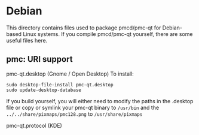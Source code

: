 
Debian
====================
This directory contains files used to package pmcd/pmc-qt
for Debian-based Linux systems. If you compile pmcd/pmc-qt yourself, there are some useful files here.

## pmc: URI support ##


pmc-qt.desktop  (Gnome / Open Desktop)
To install:

	sudo desktop-file-install pmc-qt.desktop
	sudo update-desktop-database

If you build yourself, you will either need to modify the paths in
the .desktop file or copy or symlink your pmc-qt binary to `/usr/bin`
and the `../../share/pixmaps/pmc128.png` to `/usr/share/pixmaps`

pmc-qt.protocol (KDE)


